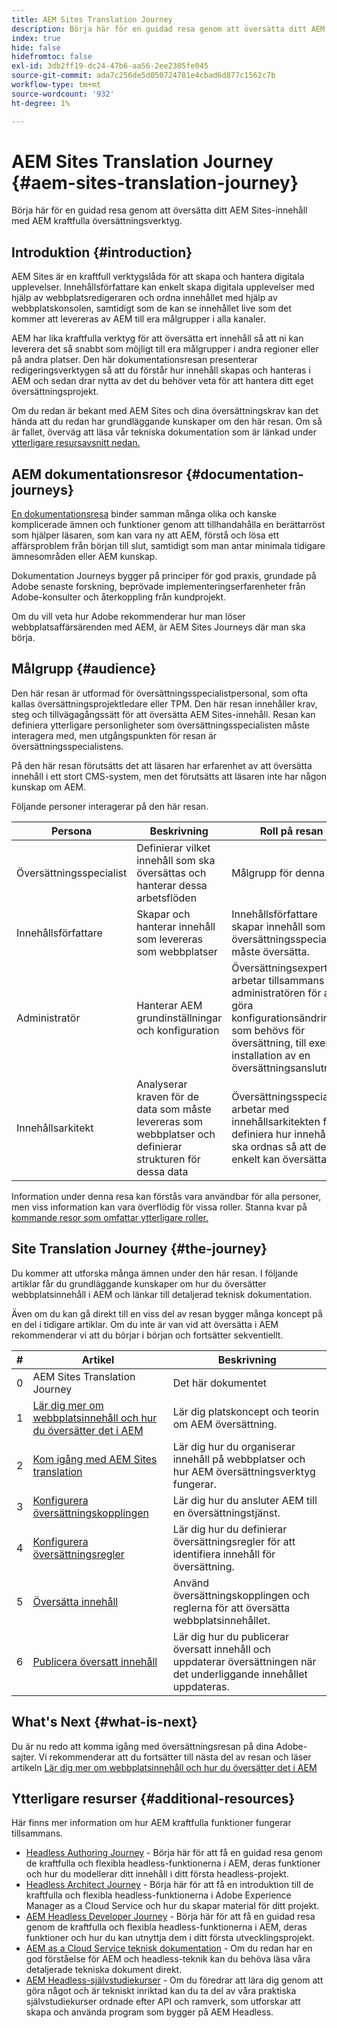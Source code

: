```yaml
---
title: AEM Sites Translation Journey
description: Börja här för en guidad resa genom att översätta ditt AEM Sites-innehåll med AEM kraftfulla översättningsverktyg.
index: true
hide: false
hidefromtoc: false
exl-id: 3db2ff19-dc24-47b6-aa56-2ee2305fe045
source-git-commit: ada7c256de5d050724781e4cbad6d877c1562c7b
workflow-type: tm+mt
source-wordcount: '932'
ht-degree: 1%

---
```


# AEM Sites Translation Journey {#aem-sites-translation-journey}

Börja här för en guidad resa genom att översätta ditt AEM Sites-innehåll med AEM kraftfulla översättningsverktyg.

## Introduktion {#introduction}

AEM Sites är en kraftfull verktygslåda för att skapa och hantera digitala upplevelser. Innehållsförfattare kan enkelt skapa digitala upplevelser med hjälp av webbplatsredigeraren och ordna innehållet med hjälp av webbplatskonsolen, samtidigt som de kan se innehållet live som det kommer att levereras av AEM till era målgrupper i alla kanaler.

AEM har lika kraftfulla verktyg för att översätta ert innehåll så att ni kan leverera det så snabbt som möjligt till era målgrupper i andra regioner eller på andra platser. Den här dokumentationsresan presenterar redigeringsverktygen så att du förstår hur innehåll skapas och hanteras i AEM och sedan drar nytta av det du behöver veta för att hantera ditt eget översättningsprojekt.

Om du redan är bekant med AEM Sites och dina översättningskrav kan det hända att du redan har grundläggande kunskaper om den här resan. Om så är fallet, överväg att läsa vår tekniska dokumentation som är länkad under [ytterligare resursavsnitt nedan.](#additional-resources)

## AEM dokumentationsresor {#documentation-journeys}

[En dokumentationsresa](/help/journey-documentation/documentation-journeys.md) binder samman många olika och kanske komplicerade ämnen och funktioner genom att tillhandahålla en berättarröst som hjälper läsaren, som kan vara ny att AEM, förstå och lösa ett affärsproblem från början till slut, samtidigt som man antar minimala tidigare ämnesområden eller AEM kunskap.

Dokumentation Journeys bygger på principer för god praxis, grundade på Adobe senaste forskning, beprövade implementeringserfarenheter från Adobe-konsulter och återkoppling från kundprojekt.

Om du vill veta hur Adobe rekommenderar hur man löser webbplatsaffärsärenden med AEM, är AEM Sites Journeys där man ska börja.

## Målgrupp {#audience}

Den här resan är utformad för översättningsspecialistpersonal, som ofta kallas översättningsprojektledare eller TPM. Den här resan innehåller krav, steg och tillvägagångssätt för att översätta AEM Sites-innehåll. Resan kan definiera ytterligare personligheter som översättningsspecialisten måste interagera med, men utgångspunkten för resan är översättningsspecialistens.

På den här resan förutsätts det att läsaren har erfarenhet av att översätta innehåll i ett stort CMS-system, men det förutsätts att läsaren inte har någon kunskap om AEM.

Följande personer interagerar på den här resan.

| Persona | Beskrivning | Roll på resan |
|---|---|---|
| Översättningsspecialist | Definierar vilket innehåll som ska översättas och hanterar dessa arbetsflöden | Målgrupp för denna resa |
| Innehållsförfattare | Skapar och hanterar innehåll som levereras som webbplatser | Innehållsförfattare skapar innehåll som översättningsspecialisten måste översätta. |
| Administratör | Hanterar AEM grundinställningar och konfiguration | Översättningsexperten arbetar tillsammans med administratören för att göra konfigurationsändringar som behövs för översättning, till exempel installation av en översättningsanslutning. |
| Innehållsarkitekt | Analyserar kraven för de data som måste levereras som webbplatser och definierar strukturen för dessa data | Översättningsspecialister arbetar med innehållsarkitekten för att definiera hur innehållet ska ordnas så att det enkelt kan översättas. |

Information under denna resa kan förstås vara användbar för alla personer, men viss information kan vara överflödig för vissa roller. Stanna kvar på [kommande resor som omfattar ytterligare roller.](/help/journey-documentation/documentation-journeys.md#journeys)

## Site Translation Journey {#the-journey}

Du kommer att utforska många ämnen under den här resan. I följande artiklar får du grundläggande kunskaper om hur du översätter webbplatsinnehåll i AEM och länkar till detaljerad teknisk dokumentation.

Även om du kan gå direkt till en viss del av resan bygger många koncept på en del i tidigare artiklar. Om du inte är van vid att översätta i AEM rekommenderar vi att du börjar i början och fortsätter sekventiellt.

| # | Artikel | Beskrivning |
|---|---|---|
| 0 | AEM Sites Translation Journey | Det här dokumentet |
| 1 | [Lär dig mer om webbplatsinnehåll och hur du översätter det i AEM](learn-about.md) | Lär dig platskoncept och teorin om AEM översättning. |
| 2 | [Kom igång med AEM Sites translation](getting-started.md) | Lär dig hur du organiserar innehåll på webbplatser och hur AEM översättningsverktyg fungerar. |
| 3 | [Konfigurera översättningskopplingen](configure-connector.md) | Lär dig hur du ansluter AEM till en översättningstjänst. |
| 4 | [Konfigurera översättningsregler](translation-rules.md) | Lär dig hur du definierar översättningsregler för att identifiera innehåll för översättning. |
| 5 | [Översätta innehåll](translate-content.md) | Använd översättningskopplingen och reglerna för att översätta webbplatsinnehållet. |
| 6 | [Publicera översatt innehåll](publish-content.md) | Lär dig hur du publicerar översatt innehåll och uppdaterar översättningen när det underliggande innehållet uppdateras. |

## What&#39;s Next {#what-is-next}

Du är nu redo att komma igång med översättningsresan på dina Adobe-sajter. Vi rekommenderar att du fortsätter till nästa del av resan och läser artikeln [Lär dig mer om webbplatsinnehåll och hur du översätter det i AEM](learn-about.md)

## Ytterligare resurser {#additional-resources}

Här finns mer information om hur AEM kraftfulla funktioner fungerar tillsammans.

* [Headless Authoring Journey](/help/journey-headless/author/overview.md) - Börja här för att få en guidad resa genom de kraftfulla och flexibla headless-funktionerna i AEM, deras funktioner och hur du modellerar ditt innehåll i ditt första headless-projekt.
* [Headless Architect Journey](/help/journey-headless/architect/overview.md) - Börja här för att få en introduktion till de kraftfulla och flexibla headless-funktionerna i Adobe Experience Manager as a Cloud Service och hur du skapar material för ditt projekt.
* [AEM Headless Developer Journey](/help/journey-headless/developer/overview.md) - Börja här för att få en guidad resa genom de kraftfulla och flexibla headless-funktionerna i AEM, deras funktioner och hur du kan utnyttja dem i ditt första utvecklingsprojekt.
* [AEM as a Cloud Service teknisk dokumentation](https://experienceleague.adobe.com/docs/experience-manager-cloud-service.html) - Om du redan har en god förståelse för AEM och headless-teknik kan du behöva läsa våra detaljerade tekniska dokument direkt.
* [AEM Headless-självstudiekurser](https://experienceleague.adobe.com/docs/experience-manager-learn/getting-started-with-aem-headless/overview.html) - Om du föredrar att lära dig genom att göra något och är tekniskt inriktad kan du ta del av våra praktiska självstudiekurser ordnade efter API och ramverk, som utforskar att skapa och använda program som bygger på AEM Headless.
